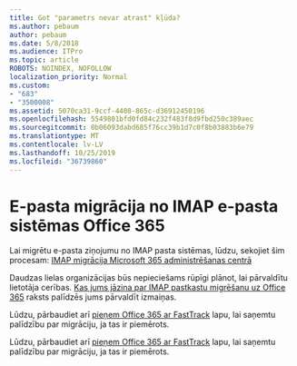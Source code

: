 ```yaml
---
title: Got "parametrs nevar atrast" kļūda?
ms.author: pebaum
author: pebaum
ms.date: 5/8/2018
ms.audience: ITPro
ms.topic: article
ROBOTS: NOINDEX, NOFOLLOW
localization_priority: Normal
ms.custom:
- "683"
- "3500008"
ms.assetid: 5070ca31-9ccf-4408-865c-d36912450196
ms.openlocfilehash: 5549801bfd0fd84c232f483f8d9fbd250c389aec
ms.sourcegitcommit: 0b06093dabd685f76cc39b1d7c0f8b03883b6e79
ms.translationtype: MT
ms.contentlocale: lv-LV
ms.lasthandoff: 10/25/2019
ms.locfileid: "36739860"
---
```

# <a name="migrating-email-from-imap-email-system-to-office-365"></a>E-pasta migrācija no IMAP e-pasta sistēmas Office 365

Lai migrētu e-pasta ziņojumu no IMAP pasta sistēmas, lūdzu, sekojiet šim procesam: [IMAP migrācija Microsoft 365 administrēšanas centrā](https://docs.microsoft.com/Exchange/mailbox-migration/migrating-imap-mailboxes/imap-migration-in-the-admin-center)
  
Daudzas lielas organizācijas būs nepieciešams rūpīgi plānot, lai pārvaldītu lietotāja cerības. [Kas jums jāzina par IMAP pastkastu migrēšanu uz Office 365](https://docs.microsoft.com/Exchange/mailbox-migration/migrating-imap-mailboxes/migrating-imap-mailboxes) raksts palīdzēs jums pārvaldīt izmaiņas.

Lūdzu, pārbaudiet arī [pieņem Office 365 ar FastTrack](https://www.microsoft.com/fasttrack/microsoft-365/office-365) lapu, lai saņemtu palīdzību par migrāciju, ja tas ir piemērots.
  

Lūdzu, pārbaudiet arī [pieņem Office 365 ar FastTrack](https://www.microsoft.com/fasttrack/microsoft-365/office-365) lapu, lai saņemtu palīdzību par migrāciju, ja tas ir piemērots.
  
